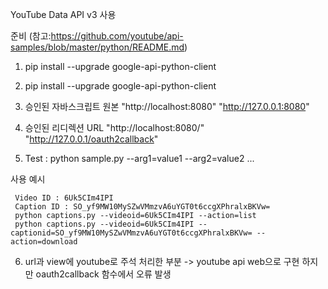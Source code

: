 YouTube Data API v3 사용

준비
(참고:https://github.com/youtube/api-samples/blob/master/python/README.md)

1. pip install --upgrade google-api-python-client

2. pip install --upgrade google-api-python-client

3. 승인된 자바스크립트 원본
"http://localhost:8080"
"http://127.0.0.1:8080"

4. 승인된 리디렉션 URL
"http://localhost:8080/"
"http://127.0.0.1/oauth2callback"

5. Test : python sample.py --arg1=value1 --arg2=value2 ...

사용 예시

```
 Video ID : 6Uk5CIm4IPI
 Caption ID : SO_yf9MW10MySZwVMmzvA6uYGT0t6ccgXPhralxBKVw=
 python captions.py --videoid=6Uk5CIm4IPI --action=list
 python captions.py --videoid=6Uk5CIm4IPI --captionid=SO_yf9MW10MySZwVMmzvA6uYGT0t6ccgXPhralxBKVw= --action=download
```

6. url과 view에 youtube로 주석 처리한 부분 -> youtube api web으로 구현
   하지만 oauth2callback 함수에서 오류 발생
